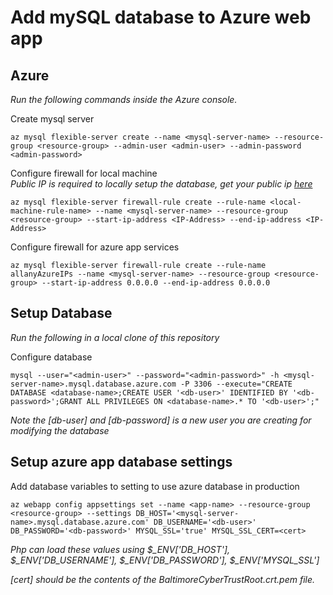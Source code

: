 # Add mySQL database to Azure web app

## Azure
*Run the following commands inside the Azure console.*

Create mysql server
```
az mysql flexible-server create --name <mysql-server-name> --resource-group <resource-group> --admin-user <admin-user> --admin-password <admin-password>
```

Configure firewall for local machine  
*Public IP is required to locally setup the database, get your public ip [here](https://ipinfo.io/ip)*
```
az mysql flexible-server firewall-rule create --rule-name <local-machine-rule-name> --name <mysql-server-name> --resource-group <resource-group> --start-ip-address <IP-Address> --end-ip-address <IP-Address>
```

Configure firewall for azure app services
```
az mysql flexible-server firewall-rule create --rule-name allanyAzureIPs --name <mysql-server-name> --resource-group <resource-group> --start-ip-address 0.0.0.0 --end-ip-address 0.0.0.0
```

## Setup Database
*Run the following in a local clone of this repository*

Configure database
```
mysql --user="<admin-user>" --password="<admin-password>" -h <mysql-server-name>.mysql.database.azure.com -P 3306 --execute="CREATE DATABASE <database-name>;CREATE USER '<db-user>' IDENTIFIED BY '<db-password>';GRANT ALL PRIVILEGES ON <database-name>.* TO '<db-user>';"
```
*Note the [db-user] and [db-password] is a new user you are creating for modifying the database*

## Setup azure app database settings
Add database variables to setting to use azure database in production
```
az webapp config appsettings set --name <app-name> --resource-group <resource-group> --settings DB_HOST='<mysql-server-name>.mysql.database.azure.com' DB_USERNAME='<db-user>' DB_PASSWORD='<db-password>' MYSQL_SSL='true' MYSQL_SSL_CERT=<cert>
```
*Php can load these values using $_ENV['DB_HOST'], $_ENV['DB_USERNAME'], $_ENV['DB_PASSWORD'], $_ENV['MYSQL_SSL']*

*[cert] should be the contents of the BaltimoreCyberTrustRoot.crt.pem file.*
